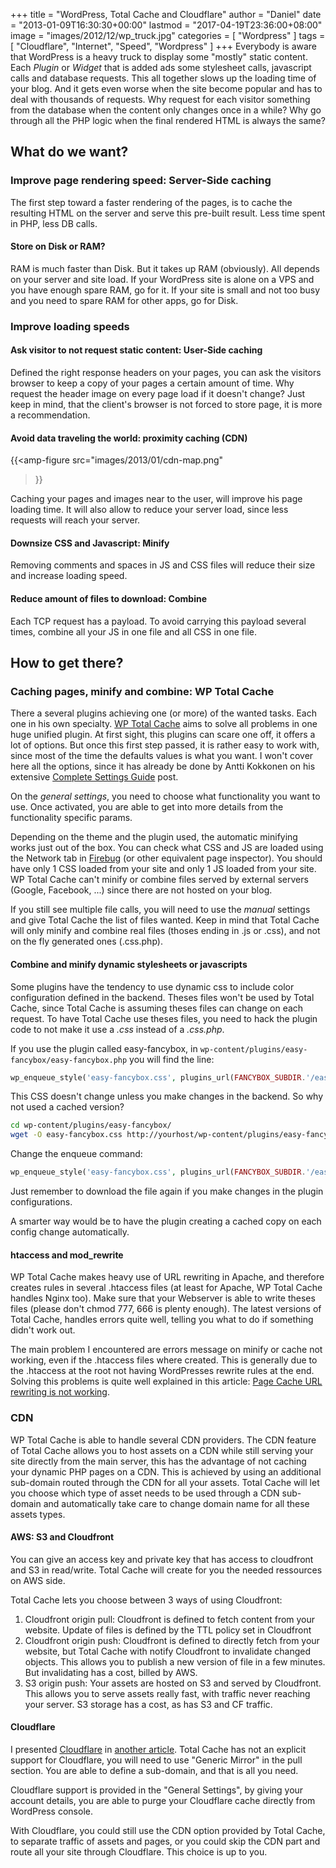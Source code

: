 +++
title = "WordPress, Total Cache and Cloudflare"
author = "Daniel"
date = "2013-01-09T16:30:30+00:00"
lastmod = "2017-04-19T23:36:00+08:00"
image = "images/2012/12/wp_truck.jpg"
categories = [
  "Wordpress"
]
tags = [
  "Cloudflare",
  "Internet",
  "Speed",
  "Wordpress"
]
+++
Everybody is aware that WordPress is a heavy truck to display some "mostly" static content. Each _Plugin_ or _Widget_ that is added ads some stylesheet calls, javascript calls and database requests. This all together slows up the loading time of your blog. And it gets even worse when the site become popular and has to deal with thousands of requests. Why request for each visitor something from the database when the content only changes once in a while? Why go through all the PHP logic when the final rendered HTML is always the same?

<!--more-->

## What do we want?

### Improve page rendering speed: Server-Side caching

The first step toward a faster rendering of the pages, is to cache the resulting HTML on the server and serve this pre-built result. Less time spent in PHP, less DB calls.

#### Store on Disk or RAM?

RAM is much faster than Disk. But it takes up RAM (obviously). All depends on your server and site load. If your WordPress site is alone on a VPS and you have enough spare RAM, go for it. If your site is small and not too busy and you need to spare RAM for other apps, go for Disk.

### Improve loading speeds

#### Ask visitor to not request static content: User-Side caching

Defined the right response headers on your pages, you can ask the visitors browser to keep a copy of your pages a certain amount of time. Why request the header image on every page load if it doesn't change? Just keep in mind, that the client's browser is not forced to store page, it is more a recommendation.

#### Avoid data traveling the world: proximity caching (CDN)

{{<amp-figure
src="images/2013/01/cdn-map.png"
>}}

Caching your pages and images near to the user, will improve his page loading time. It will also allow to reduce your server load, since less requests will reach your server.

#### Downsize CSS and Javascript: Minify

Removing comments and spaces in JS and CSS files will reduce their size and increase loading speed.

#### Reduce amount of files to download: Combine

Each TCP request has a payload. To avoid carrying this payload several times, combine all your JS in one file and all CSS in one file.

## How to get there?

### Caching pages, minify and combine: WP Total Cache

There a several plugins achieving one (or more) of the wanted tasks. Each one in his own specialty. [WP Total Cache](http://wordpress.org/extend/plugins/w3-total-cache/) aims to solve all problems in one huge unified plugin. At first sight, this plugins can scare one off, it offers a lot of options. But once this first step passed, it is rather easy to work with, since most of the time the defaults values is what you want. I won't cover here all the options, since it has already be done by Antti Kokkonen on his extensive [Complete Settings Guide](http://zemalf.com/1443/w3-total-cache/) post.

On the _general settings_, you need to choose what functionality you want to use. Once activated, you are able to get into more details from the functionality specific params.

Depending on the theme and the plugin used, the automatic minifying works just out of the box. You can check what CSS and JS are loaded using the Network tab in [Firebug](https://addons.mozilla.org/firefox/addon/firebug) (or other equivalent page inspector). You should have only 1 CSS loaded from your site and only 1 JS loaded from your site. WP Total Cache can't minify or combine files served by external servers (Google, Facebook, ...) since there are not hosted on your blog.

If you still see multiple file calls, you will need to use the _manual_ settings and give Total Cache the list of files wanted. Keep in mind that Total Cache will only minify and combine real files (thoses ending in .js or .css), and not on the fly generated ones (.css.php).

#### Combine and minify dynamic stylesheets or javascripts

Some plugins have the tendency to use dynamic css to include color configuration defined in the backend. Theses files won't be used by Total Cache, since Total Cache is assuming theses files can change on each request. To have Total Cache use theses files, you need to hack the plugin code to not make it use a _.css_ instead of a _.css.php_.

If you use the plugin called easy-fancybox, in `wp-content/plugins/easy-fancybox/easy-fancybox.php` you will find the line:

```php
wp_enqueue_style('easy-fancybox.css', plugins_url(FANCYBOX_SUBDIR.'/easy-fancybox.css.php', __FILE__), false, FANCYBOX_VERSION, 'screen');
```

This CSS doesn't change unless you make changes in the backend. So why not used a cached version?

```bash
cd wp-content/plugins/easy-fancybox/
wget -O easy-fancybox.css http://yourhost/wp-content/plugins/easy-fancybox/easy-fancybox.css.php
```

Change the enqueue command:

```php
wp_enqueue_style('easy-fancybox.css', plugins_url(FANCYBOX_SUBDIR.'/easy-fancybox.css', __FILE__), false, FANCYBOX_VERSION, 'screen');
```

Just remember to download the file again if you make changes in the plugin configurations.

A smarter way would be to have the plugin creating a cached copy on each config change automatically.

#### htaccess and mod_rewrite

WP Total Cache makes heavy use of URL rewriting in Apache, and therefore creates rules in several .htaccess files (at least for Apache, WP Total Cache handles Nginx too). Make sure that your Webserver is able to write theses files (please don't chmod 777, 666 is plenty enough). The latest versions of Total Cache, handles errors quite well, telling you what to do if something didn't work out.

The main problem I encountered are errors message on minify or cache not working, even if the .htaccess files where created. This is generally due to the .htaccess at the root not having WordPresses rewrite rules at the end. Solving this problems is quite well explained in this article: [Page Cache URL rewriting is not working](http://www.mkyong.com/blog/w3-total-cache-page-cache-url-rewriting-is-not-working/).

### CDN

WP Total Cache is able to handle several CDN providers. The CDN feature of Total Cache allows you to host assets on a CDN while still serving your site directly from the main server, this has the advantage of not caching your dynamic PHP pages on a CDN. This is achieved by using an additional sub-domain routed through the CDN for all your assets. Total Cache will let you choose which type of asset needs to be used through a CDN sub-domain and automatically take care to change domain name for all these assets types.

#### AWS: S3 and Cloudfront

You can give an access key and private key that has access to cloudfront and S3 in read/write. Total Cache will create for you the needed ressources on AWS side.

Total Cache lets you choose between 3 ways of using Cloudfront:

  1. Cloudfront origin pull: Cloudfront is defined to fetch content from your website. Update of files is defined by the TTL policy set in Cloudfront
  2. Cloudfront origin push: Cloudfront is defined to directly fetch from your website, but Total Cache with notify Cloudfront to invalidate changed objects. This allows you to publish a new version of file in a few minutes. But invalidating has a cost, billed by AWS.
  3. S3 origin push: Your assets are hosted on S3 and served by Cloudfront. This allows you to serve assets really fast, with traffic never reaching your server. S3 storage has a cost, as has S3 and CF traffic.

#### Cloudflare

I presented [Cloudflare](http://www.cloudflare.com) in [another article](/2012/12/first-steps-into-cloudflare/). Total Cache has not an explicit support for Cloudflare, you will need to use "Generic Mirror" in the pull section. You are able to define a sub-domain, and that is all you need.

Cloudflare support is provided in the "General Settings", by giving your account details, you are able to purge your Cloudflare cache directly from WordPress console.

With Cloudflare, you could still use the CDN option provided by Total Cache, to separate traffic of assets and pages, or you could skip the CDN part and route all your site through Cloudflare. This choice is up to you.

